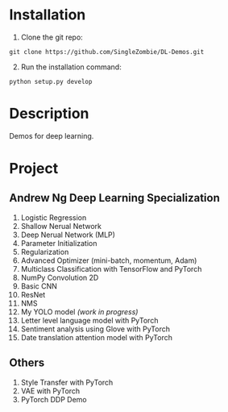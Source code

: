 # Installation

1. Clone the git repo:

```shell
git clone https://github.com/SingleZombie/DL-Demos.git
```

2. Run the installation command:
```shell
python setup.py develop
```
# Description

Demos for deep learning.

# Project

## Andrew Ng Deep Learning Specialization
1. Logistic Regression
2. Shallow Nerual Network
3. Deep Nerual Network (MLP)
4. Parameter Initialization
5. Regularization
6. Advanced Optimizer (mini-batch, momentum, Adam)
7. Multiclass Classification with TensorFlow and PyTorch
8. NumPy Convolution 2D
9. Basic CNN
10. ResNet
11. NMS
12. My YOLO model *(work in progress)*
13. Letter level language model with PyTorch
14. Sentiment analysis using Glove with PyTorch
15. Date translation attention model with PyTorch
## Others
1. Style Transfer with PyTorch
2. VAE with PyTorch
3. PyTorch DDP Demo